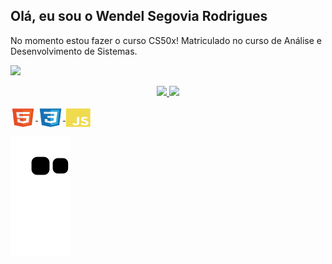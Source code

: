 ## Olá, eu sou o Wendel Segovia Rodrigues

No momento estou fazer o curso CS50x!
Matriculado no curso de Análise e Desenvolvimento de Sistemas.

<a href="https://instagram.com/wenddelsr" target="_blank"><img src="https://img.shields.io/badge/-Instagram-%23E4405F?style=for-the-badge&logo=instagram&logoColor=white" target="_blank"></a>

<div align="center">
  <a href="https://github.com/wenddelsr">
  <img height="180em" src="https://github-readme-stats.vercel.app/api?username=wenddelsr&show_icons=true&theme=dark&include_all_commits=true&count_private=true"/>
  <img height="180em" src="https://github-readme-stats.vercel.app/api/top-langs/?username=wenddelsr&layout=compact&langs_count=7&theme=dark"/>
  
</div>

<div style="display: inline_block"><br>
  <img align="center" alt="Wendel-HTML" height="30" width="40" src="https://raw.githubusercontent.com/devicons/devicon/master/icons/html5/html5-original.svg">
  <img align="center" alt="Wendel-CSS" height="30" width="40" src="https://raw.githubusercontent.com/devicons/devicon/master/icons/css3/css3-original.svg">
  <img align="center" alt="Wendel-Js" height="30" width="40" src="https://raw.githubusercontent.com/devicons/devicon/master/icons/javascript/javascript-plain.svg">
 </div>
 
  ![Snake animation](https://github.com/rafaballerini/rafaballerini/blob/output/github-contribution-grid-snake.svg)
